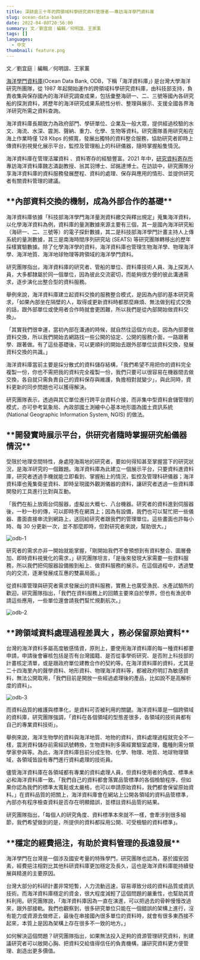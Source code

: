 ```yaml
---
title: 深耕逾三十年的跨領域科學研究資料管理者——專訪海洋學門資料庫
slug: ocean-data-bank
date: 2022-04-08T20:56:00
summary: 文／劉宜庭｜編輯／何明諠、王家薰
tags: []
languages:
  - 中文
thumbnail: feature.png
---
```

文／劉宜庭｜編輯／何明諠、王家薰

[海洋學門資料庫](https://www.odb.ntu.edu.tw/)(Ocean Data Bank, ODB，下稱「海洋資料庫」) 是台灣大學海洋研究所團隊，從 1987 年起開始運作的跨領域科學研究資料庫，由科技部支持，負責收集與保存國內的海洋研究調查成果，包括彙整海研一、二、三號等國內各研究船的探測資料，將歷年的海洋研究成果系統性分析、整理與展示、支援全國各界海洋研究所需之資料查詢。

海洋資料庫長期致力為政府部門、學研單位、企業及一般大眾，提供經過校驗的水文、海流、水深、震測、聲納、重力、化學、生物等資料。研究團隊善用研究船在海上作業時僅 128 Kbps 的頻寬，發展出獨特的資料整合服務，協助研究者即時上傳資料到視覺化展示平台，監控及管理船上的科研儀器，隨時掌握船隻情況。

海洋資料庫在管理活躍資料 、資料寄存的經驗豐富。2021 年中，[研究資料寄存所](https://data.depositar.io/about)專訪海洋資料庫魏志潾副教授、翁其羽博士、邱銘達博士。在訪談中，研究團隊分享海洋資料庫的資料服務發展歷程、資料的處理、保存與應用的情形、並提供研究者有關資料管理的建議。

## \*\*內部資料交換的機制，成為外部合作的基礎\*\*

海洋資料庫依據「科技部海洋學門海洋量測資料繳交與釋出規定」蒐集海洋資料，以化學海洋資料為例，資料庫的量測數據來源主要有三個，其一是國內海洋研究船（海研一、二、三號等）的電子探針數據，其二是科技部海洋學門計畫主持人上傳系統的量測數據，其三是南海時間序列研究站 (SEATS) 等研究團隊轉移出的歷年採樣實驗數據。除了化學海洋學的資料，海洋資料庫也管理生物海洋學、物理海洋學、海洋地質、海洋地球物理等跨領域的海洋學門資料。

研究團隊指出，海洋資料庫的研究者、管船的單位、資料庫技術人員、海上探測人員，大多都隸屬於同一個單位，因為彼此交流密切，而能夠很方便的彼此溝通需求，逐步演化出整合型的資料服務。

舉例來說，海洋資料庫建立起資料交換的服務整合模式，是因為內部的基本研究需求，「如果內部坐在隔壁的人，取得或更新資料時都那麼麻煩、無法做到程式交換的話，跟外部單位或使用者合作時就會更困難，所以我們是從內部開始做資料交換」。

「其實我們很幸運，當初內部在溝通的時候，就自然往這個方向走。因為內部要做資料交換，所以我們開始去網路找一些公開的協定、公開的服務介面，一路跟著學、跟著做。有了這些基礎後，可以更順利的開始去跟外部單位談資料交換，發展資料交換的共識。」

海洋資料庫當前主要是採分散式的資料儲存結構，「我們希望不用把你的資料完全複製一份，你也不需把我的資料完全複製一份，我們只要可以很容易在機器間去做交換，各自就只需負責自己的資料保存與維護，負擔相對就變少」，與此同時，資料更新的同步問題也可以獲得解決。

研究團隊表示，透過與其它單位進行跨平台資料介接，而非集中型資料倉儲管理的模式，亦可參考氣象局、內政部國土測繪中心基本地形圖為國土資訊系統 (National Geographic Information System, NGIS) 的做法。

## \*\*開發實時展示平台，供研究者隨時掌握研究船儀器情況\*\*

受限於地理空間特性，身處陸海兩地的研究者，要如何得知甚至掌握當下的研究狀況，是海洋研究的一個難題。海洋資料庫為此建立一個展示平台，只要資料進資料庫，研究者透過手機就能立即看到、掌握船上的情況，監控及管理科研儀器；海洋資料庫也蒐集衛星資料、即時呈現國外觀測儀器的資料，讓研究者透過一些資料庫開發的工具進行比對與互動。

「我們在船上放兩台伺服器，虛擬出大概七、八台機器。研究者的資料進到伺服器後，一秒一秒的傳，可以即時秀在網頁上；因為有設備，我們也可以幫忙把一些儀器、畫面直接串流到網路上，送回給研究者跟我們的管理單位。這些畫面也許每小時、每 30 分更新一次，並不那麼即時，但對研究者來說，幫助很大。」

![odb-1](/img/ocean-data-bank_1.png)

研究者的需求亦非一開始就能掌握，「剛開始我們不會預想到有資料整合、圖層疊加、即時資料視覺化的需求，」研究團隊坦言，「是後來發現大家需要一些資料服務，所以我們把伺服器設備搬到船上、做資料服務的展示。在這個過程中，透過雙向的交流，逐漸發展成互惠的雙贏局面。」

從資料庫管理與研究者需求發展出的資料服務，實務上也廣受漁民、水產試驗所的歡迎。研究團隊指出，「我們在資料服務上的回饋主要來自於學界，但也有漁民申請這些應用，一些單位還會請我們幫忙規劃航次。」

![odb-2](/img/ocean-data-bank_2.png)

## \*\*跨領域資料處理過程差異大 ，務必保留原始資料\*\*

台灣的海洋資料多屬高度敏感情資，原則上，要使用海洋資料庫的每一種資料都要申請，申請後會審核包括是否有台灣國籍、是否從事學術研究、是否附上科技部的計畫核定清單，或是跟政府單位建教合作的契約等。在海洋資料庫的資料，尤其是二十四海里內的聲學資料、地形資料、物理海洋資料等，都被政府明訂為敏感資料，無法公開取用，「我們目前是開放一些經過處理後的產品，比如說不是高解析度的資料」。

![odb-3](/img/ocean-data-bank_3.png)

而資料品質的維護與標準化，是資料可否被利用的關鍵。海洋資料庫是一個跨領域的資料庫，研究團隊強調，「資料在各個領域的型態差很多，各領域的技術員都有自己的專業資料技術」。

舉例來說，海洋生物學的資料與海洋地質、地物的資料，資料處理過程就完全不一樣，震測資料儲存前需經訊號轉換，生物資料則多需經實驗室處理，鑑種則需分類學家參與等。為此，海洋資料庫目前分成生物、化學、物理、地質、地球物理領域，各領域皆設有專門進行資料處理的技術員。

儘管海洋資料庫在各領域都有專業的資料處理人員，但資料使用者的角度、標準未必和海洋資料庫一致。「我們自己的資料都會落實品管標準的各個檢驗程序，但如果你認為我們的標準太寬鬆或太嚴格，也可以申請原始資料，我們都會保留原始資料。」在資料品質的把關上，海洋資料庫會在網站上公開各領域的資料品管標準，內部亦有程序檢查資料是否存在明顯錯誤，並標註資料品管的結果。

研究團隊指出，「每個人的研究角度、資料標準本來就不一樣，會牽涉到很多細節，我們希望做到的是，所提供的資料都採用公開、可受檢驗的資料標準」。

## \*\*穩定的經費挹注，有助於資料管理的長遠發展\*\*

海洋學門在台灣是一個涉及國安考量的特殊學門，研究團隊也認為，基於國安因素，經費挹注相對比其他科研資料庫更加穩定及長久，這也是海洋資料庫能持續發展與精進的主要原因。

台灣大部分的科研計畫非常短暫，人力流動迅速，容易導致分歧的資料品質或資訊技術。而海洋資料庫穩定的資金，很大程度減輕了這個問題的嚴重性，也幫助其資料利用。研究團隊說，「海洋資料庫因為一直在演進，可以把過去的骨幹慢慢改過來，跟外部接軌。我們也觀察到，很多研究單位只能在一個錯誤的架構上進行，沒有能力或資源去做修正，最後在串接國內很多單位的資料時，就會有很多東西接不起來，本質上是因為架構上存在很多不一致的地方。」

如何解決這個問題？研究團隊指出，如果無法投入足夠的資源管理研究資料，則建議研究者可以敞開心胸、把資料交給值得信任的負責機構，讓研究資料更方便管理、創造出更多價值。

